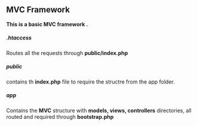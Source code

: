 ## MVC Framework

**This is a basic MVC framework .**

##### .htaccess
Routes all the requests through **public/index.php**

##### public
contains th **index.php** file to require the structre from the app folder.

##### app
Contains the **MVC** structure with **models, views, controllers** directories, all routed and required through **bootstrap.php**